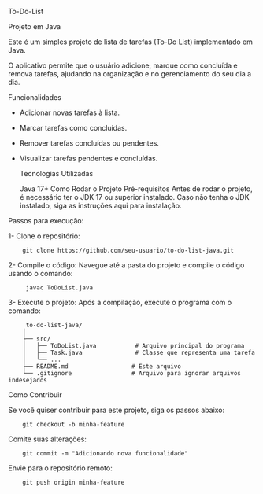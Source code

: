 To-Do-List

Projeto em Java

Este é um simples projeto de lista de tarefas (To-Do List) implementado em Java. 

O aplicativo permite que o usuário adicione, marque como concluída e remova tarefas, ajudando na organização e no gerenciamento do seu dia a dia.

Funcionalidades

- Adicionar novas tarefas à lista.
- Marcar tarefas como concluídas.
- Remover tarefas concluídas ou pendentes.
- Visualizar tarefas pendentes e concluídas.
  
  Tecnologias Utilizadas
  
  Java 17+
  Como Rodar o Projeto
  Pré-requisitos
  Antes de rodar o projeto, é necessário ter o JDK 17 ou superior instalado. Caso não tenha o JDK instalado, siga as instruções aqui para instalação.

Passos para execução:

1- Clone o repositório:

        git clone https://github.com/seu-usuario/to-do-list-java.git

2- Compile o código: Navegue até a pasta do projeto e compile o código usando o comando:

         javac ToDoList.java
 
3- Execute o projeto: Após a compilação, execute o programa com o comando:
 
         to-do-list-java/
        │
        ├── src/
        │   ├── ToDoList.java           # Arquivo principal do programa
        │   ├── Task.java               # Classe que representa uma tarefa
        │   └── ...
        ├── README.md                  # Este arquivo
        └── .gitignore                 # Arquivo para ignorar arquivos indesejados

Como Contribuir

Se você quiser contribuir para este projeto, siga os passos abaixo:

        git checkout -b minha-feature

Comite suas alterações:

        git commit -m "Adicionando nova funcionalidade"
        
Envie para o repositório remoto:

        git push origin minha-feature


